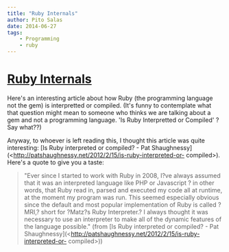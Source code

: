 ```yaml
---
title: "Ruby Internals"
author: Pito Salas
date: 2014-06-27
tags:
    - Programming
    - ruby
---
```

# [Ruby Internals](None)




Here's an interesting article about how Ruby (the programming language not the
gem) is interpretted or compiled. (It's funny to contemplate what that
question might mean to someone who thinks we are talking about a gem and not a
programming language. 'Is Ruby Interpretted or Compiled' ? Say what??)

Anyway, to whoever is left reading this, I thought this article was quite
interesting: [Is Ruby interpreted or compiled? - Pat
Shaughnessy](<http://patshaughnessy.net/2012/2/15/is-ruby-interpreted-or-
compiled>). Here's a quote to give you a taste:

> "Ever since I started to work with Ruby in 2008, I?ve always assumed that it
> was an interpreted language like PHP or Javascript ? in other words, that
> Ruby read in, parsed and executed my code all at runtime, at the moment my
> program was run. This seemed especially obvious since the default and most
> popular implementation of Ruby is called ?MRI,? short for ?Matz?s Ruby
> Interpreter.? I always thought it was necessary to use an interpreter to
> make all of the dynamic features of the language possible." (from [Is Ruby
> interpreted or compiled? - Pat
> Shaughnessy](<http://patshaughnessy.net/2012/2/15/is-ruby-interpreted-or-
> compiled>))


